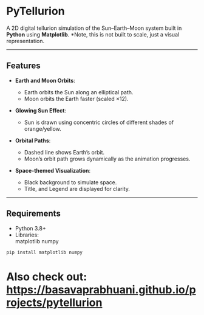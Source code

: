 # PyTellurion

A 2D digital tellurion simulation of the Sun–Earth–Moon system built in **Python** using **Matplotlib**. 
*Note, this is not built to scale, just a visual representation.

---

## Features

- **Earth and Moon Orbits**:  
  - Earth orbits the Sun along an elliptical path.  
  - Moon orbits the Earth faster (scaled ×12).  

- **Glowing Sun Effect**:  
  - Sun is drawn using concentric circles of different shades of orange/yellow.  

- **Orbital Paths**:  
  - Dashed line shows Earth’s orbit.  
  - Moon’s orbit path grows dynamically as the animation progresses.  

- **Space-themed Visualization**:  
  - Black background to simulate space.  
  - Title, and Legend are displayed for clarity.  

---

## Requirements

- Python 3.8+  
- Libraries:  
    matplotlib
    numpy

```bash
pip install matplotlib numpy
```

# Also check out: https://basavaprabhuani.github.io/projects/pytellurion
